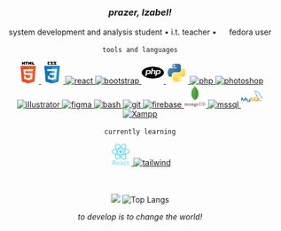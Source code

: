 <div align="center">
<h3><b><i>prazer, Izabel!</b></i></h3>

<p>system development and analysis student • i.t. teacher • <img src="https://upload.wikimedia.org/wikipedia/commons/thumb/4/41/Fedora_icon_%282021%29.svg/2089px-Fedora_icon_%282021%29.svg.png" width="15" height="15"/> fedora user</p>

<p><code> tools and languages </code></p>
<p> 
  <a href="https://www.w3.org/html/" target="_blank" rel="noreferrer"> <img src="https://raw.githubusercontent.com/devicons/devicon/master/icons/html5/html5-original-wordmark.svg" alt="html5" width="40" height="40"/> </a> <!-- HTML5 -->
  <a href="https://www.w3schools.com/css/" target="_blank" rel="noreferrer"> <img src="https://raw.githubusercontent.com/devicons/devicon/master/icons/css3/css3-original-wordmark.svg" alt="css3" width="40" height="40"/> </a>  <!-- CSS3 -->
  <a href="https://www.javascript.com/" target="_blank" rel="noreferrer"> <img src="https://cdn-icons-png.flaticon.com/512/5968/5968292.png" alt="react" width="40" height="40"/> </a> <!-- JS -->
  <a href="https://getbootstrap.com" target="_blank" rel="noreferrer"> <img src="https://cdn-icons-png.flaticon.com/512/5968/5968672.png" alt="bootstrap" width="40" height="40"/> </a> <!-- Bootstrap -->
  <a href="https://www.php.net/" target="_blank" rel="noreferrer"> <img src="https://raw.githubusercontent.com/devicons/devicon/master/icons/php/php-plain.svg" alt="php" width="40" height="40"/> </a> <!-- PHP -->
  <a href="https://www.python.org/" target="_blank" rel="noreferrer"> <img src="https://raw.githubusercontent.com/devicons/devicon/master/icons/python/python-original.svg" alt="C#" height="40"/> </a> <!-- C# -->
  <a href="https://learn.microsoft.com/en-us/dotnet/csharp/tour-of-csharp/" target="_blank" rel="noreferrer"> <img src="https://uxwing.com/wp-content/themes/uxwing/download/brands-and-social-media/c-sharp-programming-language-icon.png" alt="php" width="40" height="40"/> </a> <!-- Python -->
  <a href="https://www.photoshop.com/en" target="_blank" rel="noreferrer"> <img src="https://upload.wikimedia.org/wikipedia/commons/thumb/a/af/Adobe_Photoshop_CC_icon.svg/788px-Adobe_Photoshop_CC_icon.svg.png" alt="photoshop" width="40" height="40"/> </a> <!-- PS -->
  <a href="https://www.adobe.com/in/products/illustrator.html" target="_blank" rel="noreferrer"> <img src="https://upload.wikimedia.org/wikipedia/commons/thumb/f/fb/Adobe_Illustrator_CC_icon.svg/800px-Adobe_Illustrator_CC_icon.svg.png" alt="illustrator" width="40" height="40"/> </a> <!-- Adobe Illustrator -->
  <a href="https://www.figma.com/" target="_blank" rel="noreferrer"> <img src="https://www.vectorlogo.zone/logos/figma/figma-icon.svg" alt="figma" width="40" height="40"/> </a>  <!-- Figma -->
  <a href="https://www.gnu.org/software/bash/" target="_blank" rel="noreferrer"> <img src="https://www.vectorlogo.zone/logos/gnu_bash/gnu_bash-icon.svg" alt="bash" width="40" height="40"/> </a> <!-- Bash -->
  <a href="https://git-scm.com/" target="_blank" rel="noreferrer"> <img src="https://www.vectorlogo.zone/logos/git-scm/git-scm-icon.svg" alt="git" width="40" height="40"/> </a> <!-- GIT -->
   <a href="https://firebase.google.com/" target="_blank" rel="noreferrer"> <img src="https://www.vectorlogo.zone/logos/firebase/firebase-icon.svg" alt="firebase" width="40" height="40"/> </a> <!-- Firebase -->
  <a href="https://www.mongodb.com/" target="_blank" rel="noreferrer"> <img src="https://raw.githubusercontent.com/devicons/devicon/master/icons/mongodb/mongodb-original-wordmark.svg" alt="mongodb" width="40" height="40"/> </a> <!-- MongoDB -->
  <a href="https://www.microsoft.com/en-us/sql-server" target="_blank" rel="noreferrer"> <img src="https://www.svgrepo.com/show/303229/microsoft-sql-server-logo.svg" alt="mssql" width="40" height="40"/> </a> <!-- MS SQL Server -->
  <a href="https://www.mysql.com/" target="_blank" rel="noreferrer"> <img src="https://raw.githubusercontent.com/devicons/devicon/master/icons/mysql/mysql-original-wordmark.svg" alt="mysql" width="40" height="40"/> </a> <!-- MySql -->
  <a href="https://www.apachefriends.org/pt_br/download.html" target="_blank" rel="noreferrer"> <img src="https://upload.wikimedia.org/wikipedia/en/thumb/7/78/XAMPP_logo.svg/1200px-XAMPP_logo.svg.png" alt="Xampp" width="40" height="40"/> </a> <!-- Xampp -->
</p>

<p><code> currently learning </code></p>
  <a href="https://reactjs.org/" target="_blank" rel="noreferrer"> <img src="https://raw.githubusercontent.com/devicons/devicon/master/icons/react/react-original-wordmark.svg" alt="react" width="40" height="40"/> </a> <!-- ReactJS -->
  <a href="https://tailwindcss.com/" target="_blank" rel="noreferrer"> <img src="https://www.vectorlogo.zone/logos/tailwindcss/tailwindcss-icon.svg" alt="tailwind" width="40" height="40"/> </a> <!-- Tailwind -->
 
<br/><br/>
<img height="140" src="https://64.media.tumblr.com/04e2f45e85fac3d3faa7fd9ab9ade6b1/be2aead9722d1e0e-e4/s540x810/f01e0c1e24e4a92f8800bde8aa52cb957a5bf1ec.gif"/> ![Top Langs](https://github-readme-stats.vercel.app/api/top-langs/?username=izabelpletsch&layout=compact)
<p><i> to develop is to change the world! </i></p>
</div>
